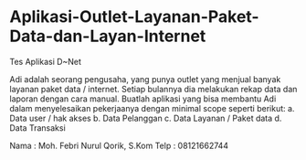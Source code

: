 # Aplikasi-Outlet-Layanan-Paket-Data-dan-Layan-Internet
Tes Aplikasi D~Net

Adi adalah seorang pengusaha, yang punya outlet yang menjual banyak layanan paket data / internet. 
Setiap bulannya dia melakukan rekap data dan laporan dengan cara manual. 
Buatlah aplikasi yang bisa membantu Adi dalam menyelesaikan pekerjaanya dengan minimal scope seperti berikut: 
a. Data user / hak akses 
b. Data Pelanggan 
c. Data Layanan / Paket data 
d. Data Transaksi

Nama : Moh. Febri Nurul Qorik, S.Kom 
Telp : 08121662744

